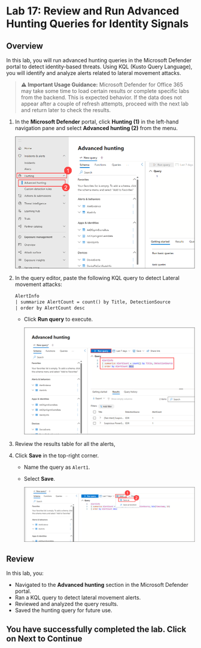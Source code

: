 # Lab 17: Review and Run Advanced Hunting Queries for Identity Signals

## Overview

In this lab, you will run advanced hunting queries in the Microsoft Defender portal to detect identity-based threats. Using KQL (Kusto Query Language), you will identify and analyze alerts related to lateral movement attacks.

> **⚠ Important Usage Guidance:** Microsoft Defender for Office 365 may take some time to load certain results or complete specific labs from the backend. This is expected behavior. If the data does not appear after a couple of refresh attempts, proceed with the next lab and return later to check the results.

1. In the **Microsoft Defender** portal, click **Hunting (1)** in the left-hand navigation pane and select **Advanced hunting (2)** from the menu.

      ![](./media/E1T5S1.png)

1. In the query editor, paste the following KQL query to detect Lateral movement attacks:

   ```kql
   AlertInfo
   | summarize AlertCount = count() by Title, DetectionSource
   | order by AlertCount desc
   ```
   - Click **Run query** to execute.

      ![](./media/E1T5S2.png)

1. Review the results table for all the alerts, 

1. Click **Save** in the top-right corner.
   - Name the query as `Alert1`.
   - Select **Save**.

      ![](./media/E1T5S4.png)


## Review

In this lab, you:
- Navigated to the **Advanced hunting** section in the Microsoft Defender portal.
- Ran a KQL query to detect lateral movement alerts.
- Reviewed and analyzed the query results.
- Saved the hunting query for future use.

## You have successfully completed the lab. Click on Next to Continue
